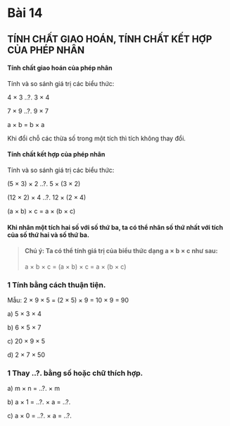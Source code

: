 # Bài 14

## TÍNH CHẤT GIAO HOÁN, TÍNH CHẤT KẾT HỢP CỦA PHÉP NHÂN

#### Tính chất giao hoán của phép nhân
Tính và so sánh giá trị các biểu thức:

4 × 3 ..?. 3 × 4

7 × 9 ..?. 9 × 7

a × b = b × a

Khi đổi chỗ các thừa số trong một tích thì tích không thay đổi.

#### Tính chất kết hợp của phép nhân
Tính và so sánh giá trị các biểu thức:

(5 × 3) × 2 ..?. 5 × (3 × 2)

(12 × 2) × 4 ..?. 12 × (2 × 4)

(a × b) × c = a × (b × c)

#### Khi nhân một tích hai số với số thứ ba, ta có thể nhân số thứ nhất với tích của số thứ hai và số thứ ba.
> #### Chú ý: Ta có thể tính giá trị của biểu thức dạng a × b × c như sau:
> a × b × c = (a × b) × c = a × (b × c)

### 1 Tính bằng cách thuận tiện.
Mẫu: 2 × 9 × 5 = (2 × 5) × 9
= 10 × 9
= 90

a) 5 × 3 × 4

b) 6 × 5 × 7

c) 20 × 9 × 5

d) 2 × 7 × 50

### 1 Thay ..?. bằng số hoặc chữ thích hợp.

a) m × n = ..?. × m

b) a × 1 = ..?. × a = ..?.

c) a × 0 = ..?. × a = ..?.
